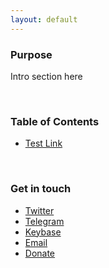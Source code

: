 ```yaml
---
layout: default
---
```


### Purpose

Intro section here

<br/>

### Table of Contents

*   [Test Link](test.md)

<br/>

### Get in touch

*   [Twitter](https://twitter.com/BitcoinQ_A)
*   [Telegram](https://t.me/BitcoinQnA)
*   [Keybase](https://keybase.io/bitcoinqna)
*   [Email](mailto:bitcoinqna@protonmail.com)
*   [Donate](https://www.bitcoinqna.com/donations)
